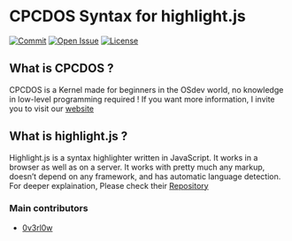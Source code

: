 # CPCDOS Syntax for highlight.js

[![Commit](https://img.shields.io/github/last-commit/SPinti-Software/highlightjs-cpcdos?style=for-the-badge)](https://github.com/SPinti-Software/highlightjs-cpcdos/commits/master)
[![Open Issue](https://img.shields.io/github/issues-raw/SPinti-Software/highlightjs-cpcdos?style=for-the-badge)](https://github.com/SPinti-Software/highlightjs-cpcdos/issues)
[![License](https://img.shields.io/github/license/SPinti-Software/highlightjs-cpcdos?style=for-the-badge)](LICENSE) 

## What is CPCDOS ?

CPCDOS is a Kernel made for beginners in the OSdev world, no knowledge in low-level programming required !
If you want more information, I invite you to visit our [website](https://cpcdos.net/en)

## What is highlight.js ?

Highlight.js is a syntax highlighter written in JavaScript. It works in a browser as well as on a server. 
It works with pretty much any markup, doesn’t depend on any framework, and has automatic language detection.
For deeper explaination, Please check their [Repository](https://github.com/highlightjs/highlight.js)





### Main contributors
* [0v3rl0w](https://github.com/0v3rl0w)
